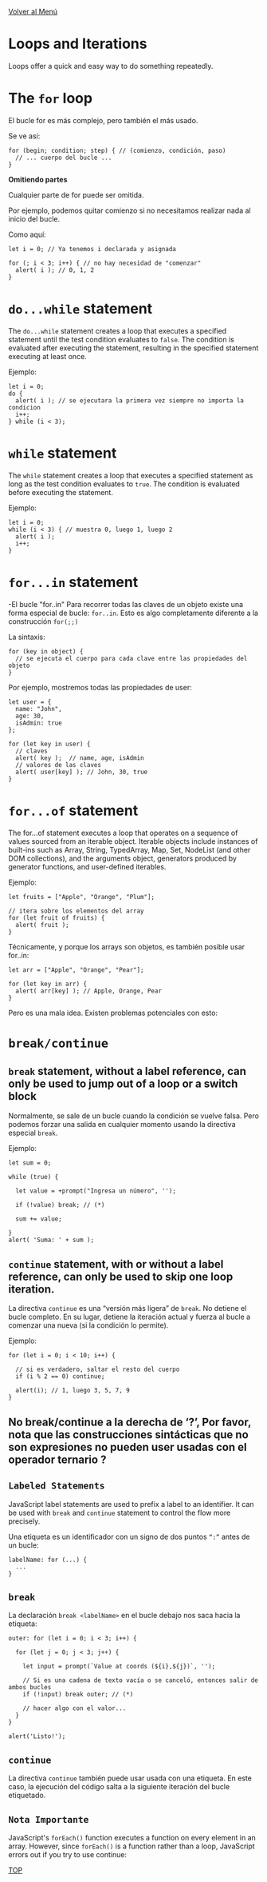 [Volver al Menú](../root.md)

# Loops and Iterations

Loops offer a quick and easy way to do something repeatedly.

# The `for` loop

El bucle for es más complejo, pero también el más usado.

Se ve así:

```
for (begin; condition; step) { // (comienzo, condición, paso)
  // ... cuerpo del bucle ...
}
```

**Omitiendo partes**

Cualquier parte de for puede ser omitida.

Por ejemplo, podemos quitar comienzo si no necesitamos realizar nada al inicio del bucle.

Como aquí:

```
let i = 0; // Ya tenemos i declarada y asignada

for (; i < 3; i++) { // no hay necesidad de "comenzar"
  alert( i ); // 0, 1, 2
}
```
# `do...while` statement

The `do...while` statement creates a loop that executes a specified statement until the test condition evaluates to `false`. The condition is evaluated after executing the statement, resulting in the specified statement executing at least once.

Ejemplo:
```
let i = 0;
do {
  alert( i ); // se ejecutara la primera vez siempre no importa la condicion
  i++;
} while (i < 3);
```

# `while` statement

The `while` statement creates a loop that executes a specified statement as long as the test condition evaluates to `true`. The condition is evaluated before executing the statement.

Ejemplo: 
```
let i = 0;
while (i < 3) { // muestra 0, luego 1, luego 2
  alert( i );
  i++;
}
```
# `for...in` statement

-El bucle "for..in"
Para recorrer todas las claves de un objeto existe una forma especial de bucle: `for..in`. Esto es algo completamente diferente a la construcción `for(;;)`

La sintaxis:
```
for (key in object) {
  // se ejecuta el cuerpo para cada clave entre las propiedades del objeto
}
```

Por ejemplo, mostremos todas las propiedades de user:
```
let user = {
  name: "John",
  age: 30,
  isAdmin: true
};

for (let key in user) {
  // claves
  alert( key );  // name, age, isAdmin
  // valores de las claves
  alert( user[key] ); // John, 30, true
}
```

# `for...of` statement

The for...of statement executes a loop that operates on a sequence of values sourced from an iterable object. Iterable objects include instances of built-ins such as Array, String, TypedArray, Map, Set, NodeList (and other DOM collections), and the arguments object, generators produced by generator functions, and user-defined iterables.

Ejemplo: 

```
let fruits = ["Apple", "Orange", "Plum"];

// itera sobre los elementos del array
for (let fruit of fruits) {
  alert( fruit );
}
```
Técnicamente, y porque los arrays son objetos, es también posible usar for..in:
```
let arr = ["Apple", "Orange", "Pear"];

for (let key in arr) {
  alert( arr[key] ); // Apple, Orange, Pear
}
```
Pero es una mala idea. Existen problemas potenciales con esto:

# `break/continue`

## `break` statement, without a label reference, can only be used to jump out of a loop or a switch block

Normalmente, se sale de un bucle cuando la condición se vuelve falsa. Pero podemos forzar una salida en cualquier momento usando la directiva especial `break`.

Ejemplo: 
```
let sum = 0;

while (true) {

  let value = +prompt("Ingresa un número", '');

  if (!value) break; // (*)

  sum += value;

}
alert( 'Suma: ' + sum );
```

## `continue` statement, with or without a label reference, can only be used to skip one loop iteration.

La directiva `continue` es una “versión más ligera” de `break`. No detiene el bucle completo. En su lugar, detiene la iteración actual y fuerza al bucle a comenzar una nueva (si la condición lo permite).

Ejemplo:
```
for (let i = 0; i < 10; i++) {

  // si es verdadero, saltar el resto del cuerpo
  if (i % 2 == 0) continue;

  alert(i); // 1, luego 3, 5, 7, 9
}
```

## No break/continue a la derecha de ‘?’, Por favor, nota que las construcciones sintácticas que no son expresiones no pueden user usadas con el operador ternario ?

## `Labeled Statements`

JavaScript label statements are used to prefix a label to an identifier. It can be used with `break` and `continue` statement to control the flow more precisely.

Una etiqueta es un identificador con un signo de dos puntos `“:”` antes de un bucle:
```
labelName: for (...) {
  ...
}
```

## `break`

La declaración `break <labelName>` en el bucle debajo nos saca hacia la etiqueta:

```
outer: for (let i = 0; i < 3; i++) {

  for (let j = 0; j < 3; j++) {

    let input = prompt(`Value at coords (${i},${j})`, '');

    // Si es una cadena de texto vacía o se canceló, entonces salir de ambos bucles
    if (!input) break outer; // (*)

    // hacer algo con el valor...
  }
}

alert('Listo!');
```

## `continue`

La directiva `continue` también puede usar usada con una etiqueta. En este caso, la ejecución del código salta a la siguiente iteración del bucle etiquetado.

## `Nota Importante`

JavaScript's `forEach()` function executes a function on every element in an array. However, since `forEach()` is a function rather than a loop, JavaScript errors out if you try to use continue:

[TOP](#loops-and-iterations)